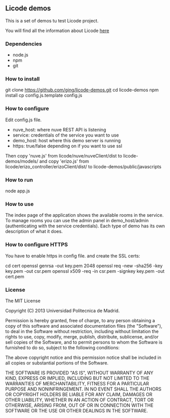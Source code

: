 ## Licode demos

This is a set of demos tu test Licode project.

You will find all the information about Licode [here](http://lynckia.com/licode/)

### Dependencies

- node.js
- npm
- git

### How to install

 git clone https://github.com/ging/licode-demos.git
 cd licode-demos
 npm install
 cp config.js.template config.js

### How to configure

Edit config.js file.

- nuve_host: where nuve REST API is listening
- service: credentials of the service you want to use
- demo_host: host where this demo server is running
- https: true/false depending on if you want to use ssl

Then copy 'nuve.js' from licode/nuve/nuveClient/dist to licode-demos/models/
and copy 'erizo.js' from licode/erizo_controller/erizoClient/dist/ to licode-demos/public/javascripts

### How to run

 node app.js

### How to use

The index page of the application shows the available rooms in the service. To manage rooms you can use the admin panel in demo_host/admin (authenticating with the service credentials). Each type of demo has its own description of what it does. 

### How to configure HTTPS

You have to enable https in config file. and create the SSL certs: 

 cd cert
 openssl genrsa -out key.pem 2048
 openssl req -new -sha256 -key key.pem -out csr.pem
 openssl x509 -req -in csr.pem -signkey key.pem -out cert.pem

### License

The MIT License

Copyright (C) 2013 Universidad Politecnica de Madrid.

Permission is hereby granted, free of charge, to any person obtaining a copy of this software and associated documentation files (the "Software"), to deal in the Software without restriction, including without limitation the rights to use, copy, modify, merge, publish, distribute, sublicense, and/or sell copies of the Software, and to permit persons to whom the Software is furnished to do so, subject to the following conditions:

The above copyright notice and this permission notice shall be included in all copies or substantial portions of the Software.

THE SOFTWARE IS PROVIDED "AS IS", WITHOUT WARRANTY OF ANY KIND, EXPRESS OR IMPLIED, INCLUDING BUT NOT LIMITED TO THE WARRANTIES OF MERCHANTABILITY, FITNESS FOR A PARTICULAR PURPOSE AND NONINFRINGEMENT. IN NO EVENT SHALL THE AUTHORS OR COPYRIGHT HOLDERS BE LIABLE FOR ANY CLAIM, DAMAGES OR OTHER LIABILITY, WHETHER IN AN ACTION OF CONTRACT, TORT OR OTHERWISE, ARISING FROM, OUT OF OR IN CONNECTION WITH THE SOFTWARE OR THE USE OR OTHER DEALINGS IN THE SOFTWARE.